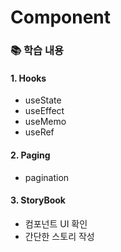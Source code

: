 # Component

### 📚 학습 내용
#### 1. Hooks
- useState
- useEffect
- useMemo
- useRef

#### 2. Paging
- pagination

#### 3. StoryBook
- 컴포넌트 UI 확인
- 간단한 스토리 작성

